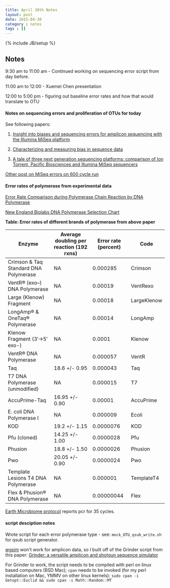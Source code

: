 ```yaml
---
title: April 30th Notes
layout: post
date: 2015-04-30
category : notes
tags : []
---
```

{% include JB/setup %}

## Notes

9:30 am to 11:00 am - Continued working on sequencing error script from day before.

11:00 am to 12:00 - Xuemei Chen presentation

12:00 to 5:00 pm - figuring out baseline error rates and how that would translate to OTU


#### Notes on sequencing errors and proliferation of OTUs for today

See following papers:

  1. [Insight into biases and sequencing errors for amplicon sequencing with the Illumina MiSeq platform](http://nar.oxfordjournals.org/content/early/2015/01/13/nar.gku1341.full)

  2. [Characterizing and measuring bias in sequence data](http://link.springer.com/article/10.1186/gb-2013-14-5-r51)

  3. [A tale of three next generation sequencing platforms: comparison of Ion Torrent, Pacific Biosciences and Illumina MiSeq sequencers](http://www.biomedcentral.com/1471-2164/13/341)

[Other post on MiSeq errors on 600 cycle run](http://seqanswers.com/forums/showthread.php?t=40879)

#### Error rates of polymerase from experimental data

[Error Rate Comparison during Polymerase Chain Reaction by DNA Polymerase](http://www.hindawi.com/journals/mbi/2014/287430/)

[New England Biolabs DNA Polymerase Selection Chart](https://www.neb.com/tools-and-resources/selection-charts/dna-polymerase-selection-chart)

**Table: Error rates of different brands of polymerase from above paper**

| Enzyme | Average doubling per reaction (192 rxns)  | Error rate (percent) | Code |
|--------------|---------------------------|------------------------------|----------------|
| Crimson & Taq Standard DNA Polymerase | NA | 0.000285 | Crimson |
| VentR® (exo–) DNA Polymerase | NA | 0.00019 | VentRexo |
| Large (Klenow) Fragment | NA | 0.00018 | LargeKlenow |
| LongAmp® & OneTaq® Polymerase | NA | 0.00014 | LongAmp |
| Klenow Fragment (3′→5′ exo-) | NA | 0.0001 | Klenow |
| VentR® DNA Polymerase | NA | 0.000057 | VentR |
| Taq | 18.6 +/- 0.95 | 0.000043 | Taq |
| T7 DNA Polymerase (unmodified) | NA | 0.000015 | T7 |
| AccuPrime-Taq  | 16.95 +/- 0.90 | 0.00001  | AccuPrime |
| E. coli DNA Polymerase I | NA | 0.000009 | Ecoli |
| KOD | 19.2 +/- 1.15 | 0.0000076  | KOD |
| Pfu (cloned) | 14.25 +/- 1.00 | 0.0000028  | Pfu |
| Phusion | 18.8 +/- 1.50 | 0.0000026  | Phusion |
| Pwo | 20.05 +/- 0.90 | 0.0000024  | Pwo |
| Template Lesions T4 DNA Polymerase | NA | 0.000001 | TemplateT4 |
| Flex & Phusion® DNA Polymerase | NA | 0.00000044 | Flex |

[Earth Microbiome protocol](http://www.earthmicrobiome.org/emp-standard-protocols/16s/) reports pcr for 35 cycles.

#### script desciption notes

Wrote script for each error polymerase type - see: ```mock_OTU_qsub_write.sh``` for qsub script generator.

[wgsim](https://github.com/lh3/wgsim) won't work for amplicon data, so I built off of the Grinder script from this paper: [Grinder: a versatile amplicon and shotgun sequence simulator](http://nar.oxfordjournals.org/content/40/12/e94)

For Grinder to work, the script needs to be compiled with perl on linux based computers (BSD Mac); ```cpan``` needs to be invoked (for my perl installation on Mac, YMMV on other linux kernels):
```sudo cpan -i Getopt::Euclid && sudo cpan -i Math::Random::MT```
